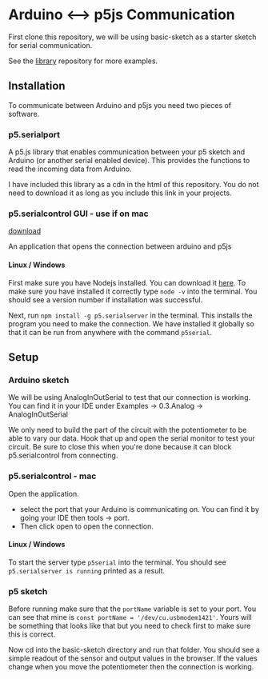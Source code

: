 # Arduino <--> p5js Communication

First clone this repository, we will be using basic-sketch as a starter sketch for serial communication.

See the [library](https://github.com/vanevery/p5.serialport) repository for more examples.

## Installation

To communicate between Arduino and p5js you need two pieces of software.

### p5.serialport

A p5.js library that enables communication between your p5 sketch and Arduino (or another serial enabled device). This provides the functions to read the incoming data from Arduino.

I have included this library as a cdn in the html of this repository. You do not need to download it as long as you include this link in your projects.

### p5.serialcontrol GUI - use if on mac

[download](https://github.com/vanevery/p5.serialcontrol/releases/download/0.0.6/p5.serialcontrol-darwin-x64.zip)

An application that opens the connection between arduino and p5js

#### Linux / Windows

First make sure you have Nodejs installed. You can download it [here](https://nodejs.org/en/). To make sure you have installed it correctly type `node -v` into the terminal. You should see a version number if installation was successful.

Next, run `npm install -g p5.serialserver` in the terminal. This installs the program you need to make the connection. We have installed it globally so that it can be run from anywhere with the command `p5serial`.

## Setup

### Arduino sketch

We will be using AnalogInOutSerial to test that our connection is working. You can find it in your IDE under Examples -> 0.3.Analog -> AnalogInOutSerial

We only need to build the part of the circuit with the potentiometer to be able to vary our data. Hook that up and open the serial monitor to test your circuit. Be sure to close this when you're done because it can block p5.serialcontrol from connecting.

### p5.serialcontrol - mac

Open the application.

* select the port that your Arduino is communicating on. You can find it by going your IDE then tools -> port.
* Then click open to open the connection.

#### Linux / Windows

To start the server type `p5serial` into the terminal. You should see `p5.serialserver is running` printed as a result.

### p5 sketch

Before running make sure that the `portName` variable is set to your port. You can see that mine is `const portName = '/dev/cu.usbmodem1421'`. Yours will be something that looks like that but you need to check first to make sure this is correct.

Now cd into the basic-sketch directory and run that folder. You should see a simple readout of the sensor and output values in the browser. If the values change when you move the potentiometer then the connection is working.
